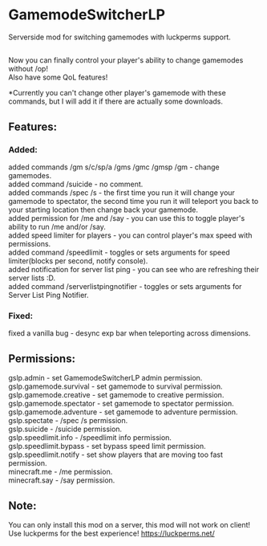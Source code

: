 # GamemodeSwitcherLP
Serverside mod for switching gamemodes with luckperms support.
##
Now you can finally control your player's ability to change gamemodes without /op! \
Also have some QoL features!

*Currently you can't change other player's gamemode with these commands, but I will add it if there are actually some downloads.
## Features:
### Added:
added commands /gm s/c/sp/a /gms /gmc /gmsp /gm - change gamemodes. \
added command /suicide - no comment. \
added commands /spec /s - the first time you run it will change your gamemode to spectator, the second time you run it will teleport you back to your starting location then change back your gamemode. \
added permission for /me and /say - you can use this to toggle player's ability to run /me and/or /say. \
added speed limiter for players - you can control player's max speed with permissions. \
added command /speedlimit - toggles or sets arguments for speed limiter(blocks per second, notify console). \
added notification for server list ping - you can see who are refreshing their server lists :D. \
added command /serverlistpingnotifier - toggles or sets arguments for Server List Ping Notifier.
### Fixed:
fixed a vanilla bug - desync exp bar when teleporting across dimensions.
## Permissions:
gslp.admin - set GamemodeSwitcherLP admin permission. \
gslp.gamemode.survival - set gamemode to survival permission. \
gslp.gamemode.creative - set gamemode to creative permission. \
gslp.gamemode.spectator - set gamemode to spectator permission. \
gslp.gamemode.adventure - set gamemode to adventure permission. \
gslp.spectate - /spec /s permission. \
gslp.suicide - /suicide permission. \
gslp.speedlimit.info - /speedlimit info permission. \
gslp.speedlimit.bypass - set bypass speed limit permission. \
gslp.speedlimit.notify - set show players that are moving too fast permission. \
minecraft.me - /me permission. \
minecraft.say - /say permission.
## Note:
You can only install this mod on a server, this mod will not work on client! \
Use luckperms for the best experience! https://luckperms.net/
